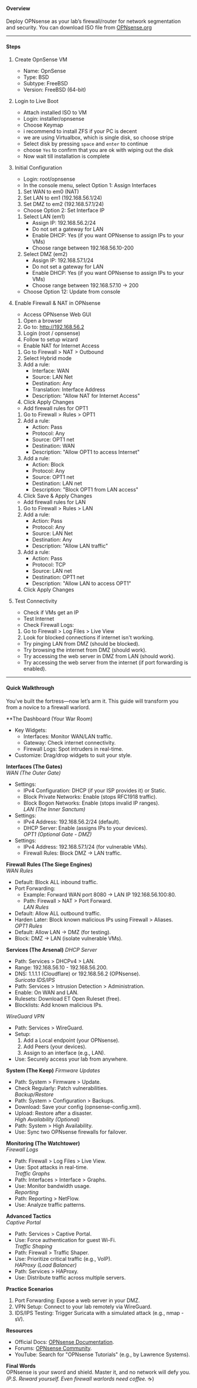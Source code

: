 #### Overview  
Deploy OPNsense as your lab’s firewall/router for network segmentation and security.
You can download ISO file from [OPNsense.org](https://opnsense.org/)

---
#### Steps 
1. Create OpnSense VM  
   - Name: OpnSense
   - Type: BSD
   - Subtype: FreeBSD
   - Version: FreeBSD (64-bit) 

2. Login to Live Boot
   - Attach installed ISO to VM
   - Login:  installer/opnsense
   - Choose Keymap
   - i recommend to install ZFS if your PC is decent
   - we are using Virtualbox, which is single disk, so choose stripe
   - Select disk by pressing `space` and `enter` to continue
   - choose `Yes` to confirm that you are ok with wiping out the disk
   - Now wait till installation is complete 

3. Initial Configuration  
   - Login: root/opnsense
   - In the console menu, select Option 1: Assign Interfaces  
    1. Set WAN to em0 (NAT)  
    2. Set LAN to em1 (192.168.56.1/24) 
    3. Set DMZ to em2 (192.168.57.1/24)
   -  Choose Option 2: Set Interface IP  
    1. Select LAN (em1)  
        - Assign IP: 192.168.56.2/24  
        - Do not set a gateway for LAN  
        - Enable DHCP: Yes (if you want OPNsense to assign IPs to your VMs)
        - Choose range between 192.168.56.10-200
    2. Select DMZ (em2)
        - Assign IP: 192.168.57.1/24  
        - Do not set a gateway for LAN  
        - Enable DHCP: Yes (if you want OPNsense to assign IPs to your VMs)
        - Choose range between 192.168.57.10 -> 200
   - Choose Option 12: Update from console

4. Enable Firewall & NAT in OPNsense
   - Access OPNsense Web GUI  
    1. Open a browser
    2. Go to: http://192.168.56.2  
    3. Login (root / opnsense)
    4. Follow to setup wizard
   - Enable NAT for Internet Access  
    1. Go to Firewall > NAT > Outbound  
    2. Select Hybrid mode  
    3. Add a rule:  
        - Interface: WAN  
        - Source: LAN Net  
        - Destination: Any  
        - Translation: Interface Address
        - Description: "Allow NAT for Internet Access"
    4. Click Apply Changes  
   - Add firewall rules for OPT1
    1.  Go to Firewall > Rules > OPT1
    2. Add a rule:  
        - Action: Pass
        - Protocol: Any  
        - Source: OPT1 net  
        - Destination: WAN  
        - Description: "Allow OPT1 to access Internet" 
    3. Add a rule:
        - Action: Block  
        - Protocol: Any  
        - Source: OPT1 net  
        - Destination: LAN net  
        - Description: "Block OPT1 from LAN access"  
    4. Click Save & Apply Changes    
   -  Add firewall rules for LAN  
    1. Go to Firewall > Rules > LAN  
    2. Add a rule:
        - Action: Pass  
        - Protocol: Any  
        - Source: LAN Net  
        - Destination: Any  
        - Description: "Allow LAN traffic"
    3. Add a rule:
        -  Action: Pass 
        - Protocol: TCP  
        - Source: LAN net  
        - Destination: OPT1 net  
        - Description: "Allow LAN to access OPT1"  
    4. Click Apply Changes  

5. Test Connectivity
   - Check if VMs get an IP  
   - Test Internet   
   - Check Firewall Logs:  
    1. Go to Firewall > Log Files > Live View  
    2. Look for blocked connections if internet isn't working. 
   - Try pinging LAN from DMZ (should be blocked).  
   - Try browsing the internet from DMZ (should work).  
   - Try accessing the web server in DMZ from LAN (should work).  
   - Try accessing the web server from the internet (if port forwarding is enabled).  

---
#### Quick Walkthrough  
You’ve built the fortress—now let’s arm it. This guide will transform you from a novice to a firewall warlord.  

**The Dashboard (Your War Room)  
- Key Widgets:  
  - Interfaces: Monitor WAN/LAN traffic.  
  - Gateway: Check internet connectivity.  
  - Firewall Logs: Spot intruders in real-time.  
- Customize: Drag/drop widgets to suit your style.  

**Interfaces (The Gates)**  
*WAN (The Outer Gate)*  
- Settings:  
  - IPv4 Configuration: DHCP (if your ISP provides it) or Static.  
  - Block Private Networks: Enable (stops RFC1918 traffic).  
  - Block Bogon Networks: Enable (stops invalid IP ranges).  
*LAN (The Inner Sanctum)*  
- Settings:  
  - IPv4 Address: 192.168.56.2/24 (default).  
  - DHCP Server: Enable (assigns IPs to your devices).  
*OPT1 (Optional Gate - DMZ)*  
- Settings:  
  - IPv4 Address: 192.168.57.1/24 (for vulnerable VMs).  
  - Firewall Rules: Block DMZ → LAN traffic.  

**Firewall Rules (The Siege Engines)**  
*WAN Rules*  
- Default: Block ALL inbound traffic.  
- Port Forwarding:  
  - Example: Forward WAN port 8080 → LAN IP 192.168.56.100:80.  
  - Path: Firewall > NAT > Port Forward.  
*LAN Rules*  
- Default: Allow ALL outbound traffic.  
- Harden Later: Block known malicious IPs using Firewall > Aliases.  
*OPT1 Rules*  
- Default: Allow LAN → DMZ (for testing).  
- Block: DMZ → LAN (isolate vulnerable VMs).  

**Services (The Arsenal)**
*DHCP Server*  
- Path: Services > DHCPv4 > LAN.  
- Range: 192.168.56.10 - 192.168.56.200.  
- DNS: 1.1.1.1 (Cloudflare) or 192.168.56.2 (OPNsense).  
*Suricata IDS/IPS*  
- Path: Services > Intrusion Detection > Administration.  
- Enable: On WAN and LAN.  
- Rulesets: Download ET Open Ruleset (free).  
- Blocklists: Add known malicious IPs.  

*WireGuard VPN*  
- Path: Services > WireGuard.  
- Setup:  
  1. Add a Local endpoint (your OPNsense).  
  2. Add Peers (your devices).  
  3. Assign to an interface (e.g., LAN).  
- Use: Securely access your lab from anywhere.  

**System (The Keep)** 
*Firmware Updates*
- Path: System > Firmware > Update.  
- Check Regularly: Patch vulnerabilities.  
*Backup/Restore*  
- Path: System > Configuration > Backups.  
- Download: Save your config (opnsense-config.xml).  
- Upload: Restore after a disaster.  
*High Availability (Optional)*  
- Path: System > High Availability.  
- Use: Sync two OPNsense firewalls for failover.  

**Monitoring (The Watchtower)**  
*Firewall Logs* 
- Path: Firewall > Log Files > Live View.  
- Use: Spot attacks in real-time.  
*Traffic Graphs*  
- Path: Interfaces > Interface > Graphs.  
- Use: Monitor bandwidth usage.  
*Reporting*  
- Path: Reporting > NetFlow.  
- Use: Analyze traffic patterns.  

**Advanced Tactics**  
*Captive Portal*  
- Path: Services > Captive Portal.  
- Use: Force authentication for guest Wi-Fi.  
*Traffic Shaping*  
- Path: Firewall > Traffic Shaper.  
- Use: Prioritize critical traffic (e.g., VoIP).  
*HAProxy (Load Balancer)*  
- Path: Services > HAProxy.  
- Use: Distribute traffic across multiple servers.  

**Practice Scenarios** 
1. Port Forwarding: Expose a web server in your DMZ.  
2. VPN Setup: Connect to your lab remotely via WireGuard.  
3. IDS/IPS Testing: Trigger Suricata with a simulated attack (e.g., nmap -sV).  

**Resources**  
- Official Docs: [OPNsense Documentation](https://docs.opnsense.org/).  
- Forums: [OPNsense Community](https://forum.opnsense.org/).  
- YouTube: Search for "OPNsense Tutorials" (e.g., by Lawrence Systems).  

**Final Words**  
OPNsense is your sword and shield. Master it, and no network will defy you.
*(P.S. Reward yourself. Even firewall warlords need coffee.* ☕️)
